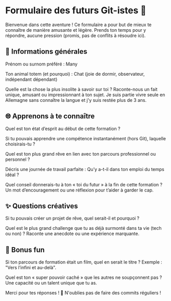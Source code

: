 # Formulaire des futurs Git-istes 🤖

Bienvenue dans cette aventure ! Ce formulaire a pour but de mieux te connaître de manière amusante et légère. Prends ton temps pour y répondre, aucune pression (promis, pas de conflits à résoudre ici).

## 📝 Informations générales

Prénom ou surnom préféré : Many

Ton animal totem (et pourquoi) : Chat (joie de dormir, observateur, indépendant dépendant)

Quelle est la chose la plus insolite à savoir sur toi ? Raconte-nous un fait unique, amusant ou impressionnant à ton sujet.
Je suis partie vivre seule en Allemagne sans connaître la langue et j'y suis restée plus de 3 ans.

## 🌐 Apprenons à te connaître

Quel est ton état d’esprit au début de cette formation ?

Si tu pouvais apprendre une compétence instantanément (hors Git), laquelle choisirais-tu ?

Quel est ton plus grand rêve en lien avec ton parcours professionnel ou personnel ?

Décris une journée de travail parfaite : Qu’y a-t-il dans ton emploi du temps idéal ?

Quel conseil donnerais-tu à ton « toi du futur » à la fin de cette formation ? Un mot d’encouragement ou une réflexion pour t’aider à garder le cap.

## ✨ Questions créatives

Si tu pouvais créer un projet de rêve, quel serait-il et pourquoi ?

Quel est le plus grand challenge que tu as déjà surmonté dans ta vie (tech ou non) ? Raconte une anecdote ou une expérience marquante.

## 🎨 Bonus fun

Si ton parcours de formation était un film, quel en serait le titre ? Exemple : "Vers l’infini et au-delà".

Quel est ton « super pouvoir caché » que les autres ne soupçonnent pas ? Une capacité ou un talent unique que tu as.

Merci pour tes réponses ! 🚀 N'oublies pas de faire des commits réguliers ! 

